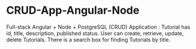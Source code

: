 # CRUD-App-Angular-Node
Full-stack Angular + Node + PostgreSQL (CRUD) Application : Tutorial has id, title, description, published status. User can create, retrieve, update, delete Tutorials. There is a search box for finding Tutorials by title.

